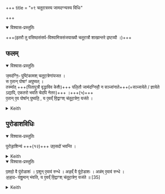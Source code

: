 +++
title = "०९ चतूरात्रस्य जामदग्न्यस्य विधिः"

+++

<details open><summary>विश्वास-प्रस्तुतिः</summary>

+++(इतरौ तु वसिष्ठसंसर्प-विश्वामित्रसंजयाख्यौ चतूरात्रौ शाखान्तरे द्रष्टव्यौ ।)+++
</details>



## फलम्  


<details open><summary>विश्वास-प्रस्तुतिः</summary>

ज॒मद॑ग्नि॒ᳶ पुष्टि॑कामश् चतूरा॒त्रेणा॑यजत ।  
स ए॒तान् पोषाꣳ॑ अपुष्यत् ।  
तस्मा᳚त् +++(पितापुत्रौ वृद्धाविव केशैः)+++ पलि॒तौ जाम॑दग्नियौ॒ न सञ्जा॑नाते+++(=सञ्जायेते / ज्ञायेते ऽद्यापि, एकतरो भवति चेदपि नेतरः)+++ ।+++(५)+++  
ए॒तान् ए॒व पोषा᳚न् पुष्यति॒ , य ए॒वव्ँ वि॒द्वाꣳश् च॑तूरा॒त्रेण॒ यज॑ते ।
</details>



<details><summary>Keith</summary>

Jamadagni desiring prosperity, sacrificed with the four-night rite.  
He prospered therein,  
and accordingly the two descendants of Jamadagni are not seen as grey-haired. 

That prosperity is his who knowing thus offers the four-night rite. 
</details>



## पुरोडाशविधिः


<details open><summary>विश्वास-प्रस्तुतिः</summary>

पुरोडा॒शिन्य॑ +++(१२)+++ उप॒सदो॑ भवन्ति ।
</details>



<details><summary>Keith</summary>

On the Upasads offerings of the sacrificial cake are made.
</details>




<details open><summary>विश्वास-प्रस्तुतिः</summary>

प॒शवो॒ वै पु॑रोडाशः॑ । प॒शून् ए॒वाव॑ रुन्धे ।
अन्न॒व्ँ वै पु॑रो॒डाशः । अन्न॑म् ए॒वाव॑ रुन्धे ।  
अ॒न्ना॒दᳶ प॑शु॒मान् भ॑वति,  य ए॒वव्ँ वि॒द्वाꣳश् च॑तूरा॒त्रेण॒ यज॑ते ॥ [35]
</details>



<details><summary>Keith</summary>

The sacrificial cake is cattle; verily he wins cattle.  
The sacrificial cake is food; verily he wins food.  
An eater of food and owner of cattle he becomes who knowing thus offers the four-day rite.

</details>
